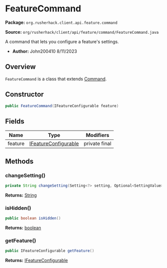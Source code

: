 # FeatureCommand

**Package:** `org.rusherhack.client.api.feature.command`

**Source:** `org/rusherhack/client/api/feature/command/FeatureCommand.java`

A command that lets you configure a feature's settings.
* **Author:** John200410 8/11/2023



## Overview

`FeatureCommand` is a class that extends [Command](/client/api/feature/command/Command.md).

## Constructor

```java
public FeatureCommand(IFeatureConfigurable feature)
```

## Fields

| Name | Type | Modifiers |
|------|------|----------|
| feature | [IFeatureConfigurable](/core/feature/IFeatureConfigurable.md) | private final |


## Methods

### changeSetting()

```java
private String changeSetting(Setting<?> setting, Optional<SettingValue> value)
```

**Returns:** [String](https://docs.oracle.com/en/java/javase/21/docs/api/java.base/java/lang/String.html)

### isHidden()

```java
public boolean isHidden()
```

**Returns:** [boolean](https://docs.oracle.com/en/java/javase/21/docs/api/java.base/java/lang/Boolean.html)

### getFeature()

```java
public IFeatureConfigurable getFeature()
```

**Returns:** [IFeatureConfigurable](/core/feature/IFeatureConfigurable.md)

